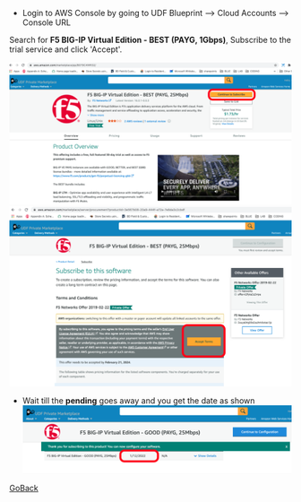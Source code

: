 - Login to AWS Console by going to UDF Blueprint –> Cloud Accounts –> Console URL

Search for **F5 BIG-IP Virtual Edition - BEST (PAYG, 1Gbps)**, Subscribe to the trial service and click 'Accept'.

![alt text](../images/pay1.png)
   ![alt text](../images/pay2.png)

- Wait till the **pending** goes away and you get the date as shown
   ![alt text](../images/pay3.png)


[GoBack](../README.md)
